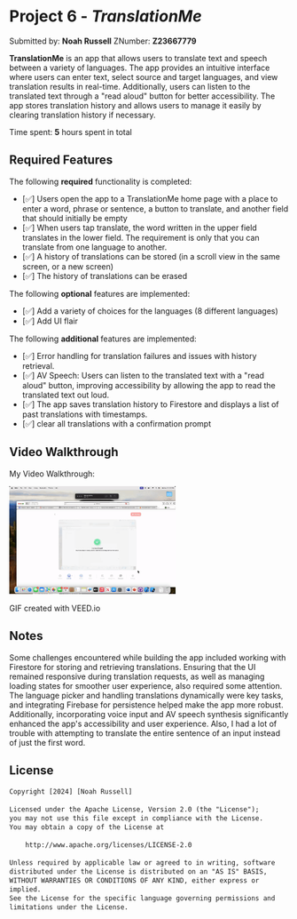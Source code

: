 # Project 6 - *TranslationMe*

Submitted by: **Noah Russell** ZNumber: **Z23667779**

**TranslationMe** is an app that allows users to translate text and speech between a variety of languages. The app provides an intuitive interface where users can enter text, select source and target languages, and view translation results in real-time. Additionally, users can listen to the translated text through a "read aloud" button for better accessibility. The app stores translation history and allows users to manage it easily by clearing translation history if necessary.

Time spent: **5** hours spent in total

## Required Features

The following **required** functionality is completed:

- [✅︎] Users open the app to a TranslationMe home page with a place to enter a word, phrase or sentence, a button to translate, and another field that should initially be empty
- [✅︎] When users tap translate, the word written in the upper field translates in the lower field. The requirement is only that you can translate from one language to another.
- [✅︎] A history of translations can be stored (in a scroll view in the same screen, or a new screen)
- [✅︎] The history of translations can be erased
 
The following **optional** features are implemented:

- [✅︎] Add a variety of choices for the languages (8 different languages)
- [✅︎] Add UI flair

The following **additional** features are implemented:

- [✅︎]  Error handling for translation failures and issues with history retrieval.
- [✅︎] AV Speech: Users can listen to the translated text with a "read aloud" button, improving accessibility by allowing the app to read the translated text out loud.
- [✅︎] The app saves translation history to Firestore and displays a list of past translations with timestamps.
- [✅︎] clear all translations with a confirmation prompt

## Video Walkthrough

My Video Walkthrough:

<img style="max-width:300px;" src="TranslateMe/Project6.gif">

GIF created with VEED.io

## Notes

Some challenges encountered while building the app included working with Firestore for storing and retrieving translations. Ensuring that the UI remained responsive during translation requests, as well as managing loading states for smoother user experience, also required some attention. The language picker and handling translations dynamically were key tasks, and integrating Firebase for persistence helped make the app more robust. Additionally, incorporating voice input and AV speech synthesis significantly enhanced the app's accessibility and user experience. Also, I had a lot of trouble with attempting to translate the entire sentence of an input instead of just the first word.

## License

    Copyright [2024] [Noah Russell]

    Licensed under the Apache License, Version 2.0 (the "License");
    you may not use this file except in compliance with the License.
    You may obtain a copy of the License at

        http://www.apache.org/licenses/LICENSE-2.0

    Unless required by applicable law or agreed to in writing, software
    distributed under the License is distributed on an "AS IS" BASIS,
    WITHOUT WARRANTIES OR CONDITIONS OF ANY KIND, either express or implied.
    See the License for the specific language governing permissions and
    limitations under the License.
